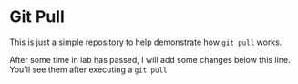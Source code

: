 
# Git Pull

This is just a simple repository to help demonstrate how ```git pull``` works.

After some time in lab has passed, I will add some changes below this line. You'll see them after executing a ```git pull```


